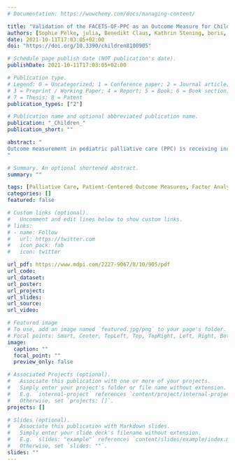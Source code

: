 ```yaml
---
# Documentation: https://wowchemy.com/docs/managing-content/

title: "Validation of the FACETS-OF-PPC as an Outcome Measure for Children with Severe Neurological Impairment and Their Families—A Multicenter Prospective Longitudinal Study"
authors: [Sophie Pelke, julia, Benedikt Claus, Kathrin Stening, boris, Mandira Reuther]
date: 2021-10-11T17:03:05+02:00
doi: "https://doi.org/10.3390/children8100905"

# Schedule page publish date (NOT publication's date).
publishDate: 2021-10-11T17:03:05+02:00

# Publication type.
# Legend: 0 = Uncategorized; 1 = Conference paper; 2 = Journal article;
# 3 = Preprint / Working Paper; 4 = Report; 5 = Book; 6 = Book section;
# 7 = Thesis; 8 = Patent
publication_types: ["2"]

# Publication name and optional abbreviated publication name.
publication: "_Children_"
publication_short: ""

abstract: "
Outcome measurement in pediatric palliative care (PPC) is receiving increasing attention. The FACETS-OF-PPC, a multidimensional outcome measure for children with severe neurological impairment, has been developed and partly validated. This study aimed to conclude the validity of the German version of the FACETS-OF-PPC. A multicenter prospective study with two points of measurement has been conducted, employing confirmatory factor analyses, reliability analyses, and analyses to evaluate the tool’s sensitivity to change. Overall, 25 inpatient and outpatient teams throughout Germany recruited N = 227 parents of affected children and N = 238 professional caregivers. Participants filled out the FACETS-OF-PPC on the admission of a child to a palliative care service and at discharge from inpatient settings or two months after admission to outpatient services. The analyses revealed the questionnaire needing further adaption. Now, 17 of the original 34 items contribute to the construction of the questionnaire scales. The other items remain part of the questionnaire and may be evaluated descriptively. Furthermore, the FACETS-OF-PPC has moderate to appropriate internal consistency and is sensitive to change. Creating an outcome measure with good psychometric properties for the vulnerable population of children with severe neurological impairment appears extremely difficult. Considering these challenges, the FACETS-OF-PPC demonstrates adequate psychometric properties.
"

# Summary. An optional shortened abstract.
summary: ""

tags: [Palliative Care, Patient-Centered Outcome Measures, Factor Analysis, Multicenter Study, Prospective Study, Validation]
categories: []
featured: false

# Custom links (optional).
#   Uncomment and edit lines below to show custom links.
# links:
# - name: Follow
#   url: https://twitter.com
#   icon_pack: fab
#   icon: twitter

url_pdf: https://www.mdpi.com/2227-9067/8/10/905/pdf
url_code:
url_dataset:
url_poster:
url_project:
url_slides:
url_source:
url_video:

# Featured image
# To use, add an image named `featured.jpg/png` to your page's folder. 
# Focal points: Smart, Center, TopLeft, Top, TopRight, Left, Right, BottomLeft, Bottom, BottomRight.
image:
  caption: ""
  focal_point: ""
  preview_only: false

# Associated Projects (optional).
#   Associate this publication with one or more of your projects.
#   Simply enter your project's folder or file name without extension.
#   E.g. `internal-project` references `content/project/internal-project/index.md`.
#   Otherwise, set `projects: []`.
projects: []

# Slides (optional).
#   Associate this publication with Markdown slides.
#   Simply enter your slide deck's filename without extension.
#   E.g. `slides: "example"` references `content/slides/example/index.md`.
#   Otherwise, set `slides: ""`.
slides: ""
---
```


